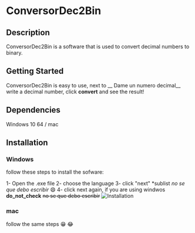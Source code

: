 # ConversorDec2Bin
## Description
 ConversorDec2Bin is a software that is used to convert decimal numbers to binary. 
 ## Getting Started
ConversorDec2Bin is easy to use, next to __ Dame un numero decimal__ write a decimal number, click **convert** and see the result! 
## Dependencies 
Windows 10  64 / mac 
## Installation
### Windows
follow these steps to install the sofware:

1- Open the .exe file 
2- choose the language
3- click "next"
*sublist _no se que debo escribir_ 😄
4- click next again, if you are using windwos **do_not_check** ~~no se que debo escribir~~
![Installation](https://github.com/Mona25Th/ConversorDec2Bin/assets/147948747/bf8c6db8-57e5-4d1b-b822-edbff4cef3e7)

### mac
follow the same steps 😁 😂
